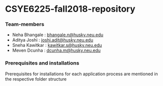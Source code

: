 # CSYE6225-fall2018-repository

### Team-members

* Neha Bhangale : bhangale.n@husky.neu.edu
* Aditya Joshi  : joshi.adit@husky.neu.edu
* Sneha Kawitkar  : kawitkar.s@husky.neu.edu
* Meven Dcunha  : dcunha.m@husky.neu.edu

### Prerequisites and installations


Prerequisites for installations for each application process are mentioned in the respective folder structure

